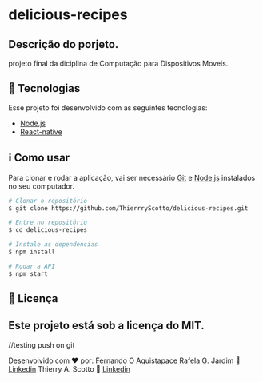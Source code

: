 # delicious-recipes

## Descrição do porjeto. 

projeto final da diciplina de Computação para Dispositivos Moveis.

## :rocket: Tecnologias 

Esse projeto foi desenvolvido com as seguintes tecnologias:

-  [Node.js](https://nodejs.org)
-  [React-native](https://reactnative.dev)
 
## :information_source: Como usar

Para clonar e rodar a aplicação, vai ser necessário [Git](https://git-scm.com) e [Node.js](https://nodejs.org) instalados no seu computador. 

```bash
# Clonar o repositório
$ git clone https://github.com/ThierrryScotto/delicious-recipes.git

# Entre no repositório
$ cd delicious-recipes

# Instale as dependencias
$ npm install

# Rodar a API
$ npm start
```

## :memo: Licença
Este projeto está sob a licença do MIT.
---
//testing push on git

Desenvolvido com ♥ por:
Fernando O Aquistapace
Rafela G. Jardim :green_heart:[Linkedin](https://www.linkedin.com/in/rafaela-jardim/)
Thierry A. Scotto :wave: [Linkedin](https://www.linkedin.com/in/thierry-scotto/)
